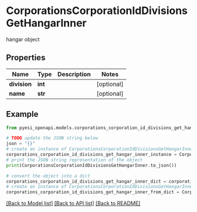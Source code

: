 # CorporationsCorporationIdDivisionsGetHangarInner

hangar object

## Properties

Name | Type | Description | Notes
------------ | ------------- | ------------- | -------------
**division** | **int** |  | [optional] 
**name** | **str** |  | [optional] 

## Example

```python
from pyesi_openapi.models.corporations_corporation_id_divisions_get_hangar_inner import CorporationsCorporationIdDivisionsGetHangarInner

# TODO update the JSON string below
json = "{}"
# create an instance of CorporationsCorporationIdDivisionsGetHangarInner from a JSON string
corporations_corporation_id_divisions_get_hangar_inner_instance = CorporationsCorporationIdDivisionsGetHangarInner.from_json(json)
# print the JSON string representation of the object
print(CorporationsCorporationIdDivisionsGetHangarInner.to_json())

# convert the object into a dict
corporations_corporation_id_divisions_get_hangar_inner_dict = corporations_corporation_id_divisions_get_hangar_inner_instance.to_dict()
# create an instance of CorporationsCorporationIdDivisionsGetHangarInner from a dict
corporations_corporation_id_divisions_get_hangar_inner_from_dict = CorporationsCorporationIdDivisionsGetHangarInner.from_dict(corporations_corporation_id_divisions_get_hangar_inner_dict)
```
[[Back to Model list]](../README.md#documentation-for-models) [[Back to API list]](../README.md#documentation-for-api-endpoints) [[Back to README]](../README.md)



